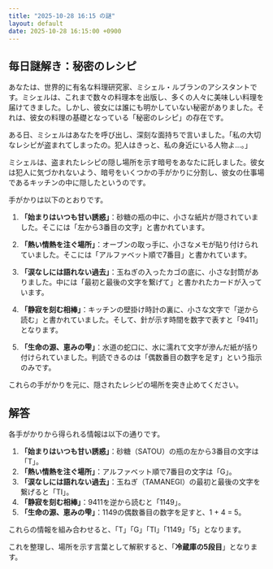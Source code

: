 ```yaml
---
title: "2025-10-28 16:15 の謎"
layout: default
date: 2025-10-28 16:15:00 +0900
---
```

## 毎日謎解き：秘密のレシピ

あなたは、世界的に有名な料理研究家、ミシェル・ルブランのアシスタントです。ミシェルは、これまで数々の料理本を出版し、多くの人々に美味しい料理を届けてきました。しかし、彼女には誰にも明かしていない秘密がありました。それは、彼女の料理の基礎となっている「秘密のレシピ」の存在です。

ある日、ミシェルはあなたを呼び出し、深刻な面持ちで言いました。「私の大切なレシピが盗まれてしまったの。犯人はきっと、私の身近にいる人物よ…。」

ミシェルは、盗まれたレシピの隠し場所を示す暗号をあなたに託しました。彼女は犯人に気づかれないよう、暗号をいくつかの手がかりに分割し、彼女の仕事場であるキッチンの中に隠したというのです。

手がかりは以下のとおりです。

1.  **「始まりはいつも甘い誘惑」**：砂糖の瓶の中に、小さな紙片が隠されていました。そこには「左から3番目の文字」と書かれています。

2.  **「熱い情熱を注ぐ場所」**：オーブンの取っ手に、小さなメモが貼り付けられていました。そこには「アルファベット順で7番目」と書かれています。

3.  **「涙なしには語れない過去」**：玉ねぎの入ったカゴの底に、小さな封筒がありました。中には「最初と最後の文字を繋げて」と書かれたカードが入っています。

4.  **「静寂を刻む相棒」**：キッチンの壁掛け時計の裏に、小さな文字で「逆から読む」と書かれていました。そして、針が示す時間を数字で表すと「9411」となります。

5.  **「生命の源、恵みの雫」**：水道の蛇口に、水に濡れて文字が滲んだ紙が括り付けられていました。判読できるのは「偶数番目の数字を足す」という指示のみです。

これらの手がかりを元に、隠されたレシピの場所を突き止めてください。

## 解答

各手がかりから得られる情報は以下の通りです。

1.  **「始まりはいつも甘い誘惑」**：砂糖（SATOU）の瓶の左から3番目の文字は「T」。
2.  **「熱い情熱を注ぐ場所」**：アルファベット順で7番目の文字は「G」。
3.  **「涙なしには語れない過去」**：玉ねぎ（TAMANEGI）の最初と最後の文字を繋げると「TI」。
4.  **「静寂を刻む相棒」**：9411を逆から読むと「1149」。
5.  **「生命の源、恵みの雫」**：1149の偶数番目の数字を足すと、1 + 4 = 5。

これらの情報を組み合わせると、「T」「G」「TI」「1149」「5」となります。

これを整理し、場所を示す言葉として解釈すると、「**冷蔵庫の5段目**」となります。

